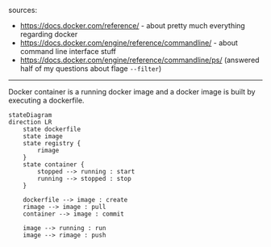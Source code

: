 sources:
  + https://docs.docker.com/reference/ - about pretty much everything regarding docker
  + https://docs.docker.com/engine/reference/commandline/ - about command line interface stuff
  + https://docs.docker.com/engine/reference/commandline/ps/ (answered half of my questions about flage `--filter`)

---

Docker container is a running docker image and a docker image is built by executing a dockerfile.  


```mermaid
stateDiagram
direction LR
    state dockerfile
    state image
    state registry {
        rimage
    }
    state container {
        stopped --> running : start
        running --> stopped : stop
    }
    
    dockerfile --> image : create 
    rimage --> image : pull
    container --> image : commit

    image --> running : run
    image --> rimage : push
```
